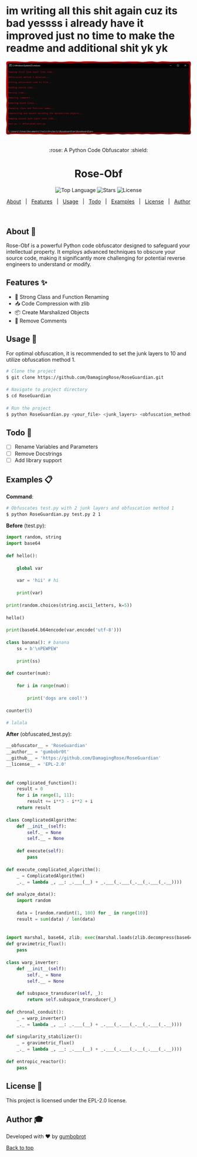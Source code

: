 # im writing all this shit again cuz its bad yessss i already have it improved just no time to make the readme and additional shit yk yk

<div align="center" id="top"> 
  <img src="./img.png" alt="RoseGuardian Logo" />
  <br />
  <br />
  <p>:rose: A Python Code Obfuscator :shield:</p>
</div>

<h1 align="center">Rose-Obf</h1>

<p align="center">
  <img alt="Top Language" src="https://img.shields.io/github/languages/top/DamagingRose/RoseGuardian">
  <img alt="Stars" src="https://img.shields.io/github/stars/DamagingRose/RoseGuardian">
  <img alt="License" src="https://img.shields.io/github/license/DamagingRose/RoseGuardian">
</p>

<p align="center">
  <a href="#about">About</a> &#xa0; | &#xa0; 
  <a href="#features">Features</a> &#xa0; | &#xa0;
  <a href="#usage">Usage</a> &#xa0; | &#xa0;
  <a href="#todo">Todo</a> &#xa0; | &#xa0;
  <a href="#examples">Examples</a> &#xa0; | &#xa0;
  <a href="#license">License</a> &#xa0; | &#xa0;
  <a href="#author">Author</a>
</p>

<br>

<div id="about"></div>

## About :rose:

Rose-Obf is a powerful Python code obfuscator designed to safeguard your intellectual property. It employs advanced techniques to obscure your source code, making it significantly more challenging for potential reverse engineers to understand or modify.

<div id="features"></div>

## Features :sparkles:

- :closed_lock_with_key: Strong Class and Function Renaming
- :inbox_tray: Code Compression with zlib
- :package: Create Marshalized Objects
- :scroll: Remove Comments

<div id="usage"></div>

## Usage :rocket:

For optimal obfuscation, it is recommended to set the junk layers to 10 and utilize obfuscation method 1.

```bash
# Clone the project
$ git clone https://github.com/DamagingRose/RoseGuardian.git

# Navigate to project directory
$ cd RoseGuardian

# Run the project
$ python RoseGuardian.py <your_file> <junk_layers> <obfuscation_method>
```

<div id="todo"></div>

## Todo :pencil:

- [ ] Rename Variables and Parameters
- [ ] Remove Docstrings
- [ ] Add library support

<div id="examples"></div>

## Examples :clipboard:
**Command**:
```bash
# Obfuscates test.py with 2 junk layers and obfuscation method 1
$ python RoseGuardian.py test.py 2 1
```

**Before** (test.py):
```python
import random, string
import base64

def hello():
   
    global var
    
    var = 'hii' # hi
    
    print(var)

print(random.choices(string.ascii_letters, k=5))

hello()

print(base64.b64encode(var.encode('utf-8')))

class banana(): # banana
    ss = b'\nPEWPEW'

    print(ss)

def counter(num):

    for i in range(num):

        print('dogs are cool!')

counter(5)

# lalala
```

**After** (obfuscated_test.py):
```python
__obfuscator__ = 'RoseGuardian'
__author__ = 'gumbobr0t'
__github__ = 'https://github.com/DamagingRose/RoseGuardian'
__license__ = 'EPL-2.0'


def complicated_function():
    result = 0
    for i in range(1, 11):
        result += i**3 - i**2 + i
    return result

class ComplicatedAlgorithm:
    def __init__(self):
        self._ = None
        self.__ = None

    def execute(self):
        pass

def execute_complicated_algorithm():
    _ = ComplicatedAlgorithm()
    _._ = lambda _, __: _.___(__) + _.___(_.___(_.__(_.___(_.__))))

def analyze_data():
    import random
    
    data = [random.randint(1, 100) for _ in range(10)]
    result = sum(data) / len(data)


import marshal, base64, zlib; exec(marshal.loads(zlib.decompress(base64.b64decode(b'eJxNkNFLwzAQxudr/orzKQ3MPm1DhD6piAxkIFgRQdI06W5rcyOXDfzvTdeADYHku3C/77vw4WaxwOFEIULQvqVhCRwD+k7kaqPZblZCiNY6IPdlXt/x4C6FehCQVtdTo3u46HCV6YQK5B5RXvUpoWKRqioRJjHZlGZPaCwXk1up2SD+9DZGG3gJx2qtlJjb5e4pTtlsVtYbau3ILvNVnqO7u5dKjWam18zwgbXZ6if/8jjFTaUKGvntd8912vOQzCpPuXVvu/r3k45D4c9DHtRRAAT04zd1dvbwT5AtdQw6WDBE/a0ceTPWWok/MtZvYw=='))))
def gravimetric_flux():
    pass

class warp_inverter:
    def __init__(self):
        self._ = None
        self.__ = None

    def subspace_transducer(self, _):
        return self.subspace_transducer(_)

def chronal_conduit():
    _ = warp_inverter()
    _._ = lambda _, __: _.___(__) + _.___(_.___(_.__(_.___(_.__))))

def singularity_stabilizer():
    _ = gravimetric_flux()
    _._ = lambda _, __: _.___(__) + _.___(_.___(_.__(_.___(_.__))))

def entropic_reactor():
    pass
```


<div id="license"></div>

## License :page_facing_up:

This project is licensed under the EPL-2.0 license.

<div id="author"></div>

## Author :mortar_board:

Developed with :heart: by [gumbobrot](https://github.com/gumbobr0t)

<a href="#top">Back to top</a>
